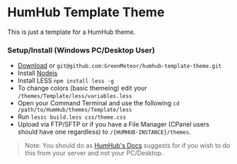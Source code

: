 # HumHub Template Theme
This is just a template for a HumHub theme.

### Setup/Install (Windows PC/Desktop User)
- [Download](https://github.com/GreenMeteor/humhub-template-theme/archive/master.zip) or `git@github.com:GreenMeteor/humhub-template-theme.git`
- Install [Nodejs](https://nodejs.org/en/download/)
- Install LESS `npm install less -g`
- To change colors (basic themeing) edit your `/themes/Template/less/variables.less`
- Open your Command Terminal and use the following `cd /path/to/HumHub/themes/Template/less`
- Run `lessc build.less css/theme.css`
- Upload via FTP/SFTP or if you have a File Manager (CPanel users should have one regardless) to `/{HUMHUB-INSTANCE}/themes`.

> Note: You should do as [HumHub's Docs](http://docs.humhub.org/theme-tutorial.html) suggests for if you wish to do this from your server and not your PC/Desktop.
